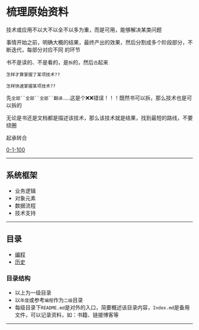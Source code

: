 #   梳理原始资料

技术或应用不以大不以全不以多为重，而是可用，能够解决某类问题

事情开始之前，明确大概的结果，最终产出的效果，然后分割成多个阶段部分，不断迭代，每部分对应不同 的环节

书不是读的、不是看的，是`拆`的，然后`合`起来

`怎样才算掌握了某项技术??`

`怎样快速掌握某项技术??`

先`全部``全部``全部``翻译`.....这是个❌❌错误！！！既然书可以拆，那么技术也是可以拆的

无论是书还是文档都是描述该技术，那么该技术就是结果，找到最短的路线，不要绕圈

起承转合

[0-1-100](plan/README.md)

----

##  系统框架
-   业务逻辑
-   对象元素
-   数据流程
-   技术支持

----


##  目录
-   [编程](program/README.md)
-   [历史](history/README.md)


### 目录结构
-   以上为一级目录
-   以`年度`或参考`编程`作为`二级`目录
-   每级目录下`README.md`是对外的入口，简要概述该目录内容，`Index.md`是备用文件，可以记录资料，如：书籍、链接博客等

----